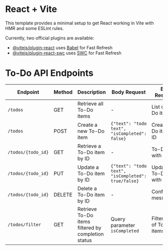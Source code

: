 # React + Vite

This template provides a minimal setup to get React working in Vite with HMR and some ESLint rules.

Currently, two official plugins are available:

- [@vitejs/plugin-react](https://github.com/vitejs/vite-plugin-react/blob/main/packages/plugin-react/README.md) uses [Babel](https://babeljs.io/) for Fast Refresh
- [@vitejs/plugin-react-swc](https://github.com/vitejs/vite-plugin-react-swc) uses [SWC](https://swc.rs/) for Fast Refresh

# To-Do API Endpoints

| Endpoint         | Method | Description                                      | Body Request             | Body Response           |
|------------------|--------|--------------------------------------------------|--------------------------|-------------------------|
| `/todos`         | GET    | Retrieve all To-Do items                         | -                        | List of To-Do items     |
| `/todos`         | POST   | Create a new To-Do item                          | `{"text": "todo text", "isCompleted": false}` | Created To-Do item with ID |
| `/todos/{todo_id}` | GET    | Retrieve a To-Do item by ID                       | -                        | To-Do item with ID      |
| `/todos/{todo_id}` | PUT    | Update a To-Do item by ID                         | `{"text": "todo text", "isCompleted": true/false}` | Updated To-Do item with ID |
| `/todos/{todo_id}` | DELETE | Delete a To-Do item by ID                         | -                        | Confirmation message    |
| `/todos/filter`  | GET    | Retrieve To-Do items filtered by completion status | Query parameter `isCompleted` | Filtered list of To-Do items |

